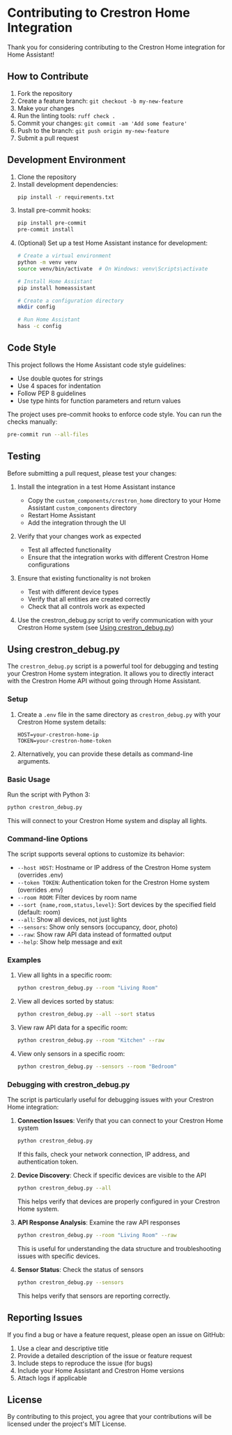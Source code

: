 # Contributing to Crestron Home Integration

Thank you for considering contributing to the Crestron Home integration for Home Assistant!

## How to Contribute

1. Fork the repository
2. Create a feature branch: `git checkout -b my-new-feature`
3. Make your changes
4. Run the linting tools: `ruff check .`
5. Commit your changes: `git commit -am 'Add some feature'`
6. Push to the branch: `git push origin my-new-feature`
7. Submit a pull request

## Development Environment

1. Clone the repository
2. Install development dependencies:
   ```bash
   pip install -r requirements.txt
   ```
3. Install pre-commit hooks:
   ```bash
   pip install pre-commit
   pre-commit install
   ```
4. (Optional) Set up a test Home Assistant instance for development:
   ```bash
   # Create a virtual environment
   python -m venv venv
   source venv/bin/activate  # On Windows: venv\Scripts\activate
   
   # Install Home Assistant
   pip install homeassistant
   
   # Create a configuration directory
   mkdir config
   
   # Run Home Assistant
   hass -c config
   ```

## Code Style

This project follows the Home Assistant code style guidelines:

- Use double quotes for strings
- Use 4 spaces for indentation
- Follow PEP 8 guidelines
- Use type hints for function parameters and return values

The project uses pre-commit hooks to enforce code style. You can run the checks manually:

```bash
pre-commit run --all-files
```

## Testing

Before submitting a pull request, please test your changes:

1. Install the integration in a test Home Assistant instance
   - Copy the `custom_components/crestron_home` directory to your Home Assistant `custom_components` directory
   - Restart Home Assistant
   - Add the integration through the UI

2. Verify that your changes work as expected
   - Test all affected functionality
   - Ensure that the integration works with different Crestron Home configurations

3. Ensure that existing functionality is not broken
   - Test with different device types
   - Verify that all entities are created correctly
   - Check that all controls work as expected

4. Use the crestron_debug.py script to verify communication with your Crestron Home system (see [Using crestron_debug.py](#using-crestron_debugpy))

## Using crestron_debug.py

The `crestron_debug.py` script is a powerful tool for debugging and testing your Crestron Home system integration. It allows you to directly interact with the Crestron Home API without going through Home Assistant.

### Setup

1. Create a `.env` file in the same directory as `crestron_debug.py` with your Crestron Home system details:
   ```
   HOST=your-crestron-home-ip
   TOKEN=your-crestron-home-token
   ```

2. Alternatively, you can provide these details as command-line arguments.

### Basic Usage

Run the script with Python 3:

```bash
python crestron_debug.py
```

This will connect to your Crestron Home system and display all lights.

### Command-line Options

The script supports several options to customize its behavior:

- `--host HOST`: Hostname or IP address of the Crestron Home system (overrides .env)
- `--token TOKEN`: Authentication token for the Crestron Home system (overrides .env)
- `--room ROOM`: Filter devices by room name
- `--sort {name,room,status,level}`: Sort devices by the specified field (default: room)
- `--all`: Show all devices, not just lights
- `--sensors`: Show only sensors (occupancy, door, photo)
- `--raw`: Show raw API data instead of formatted output
- `--help`: Show help message and exit

### Examples

1. View all lights in a specific room:
   ```bash
   python crestron_debug.py --room "Living Room"
   ```

2. View all devices sorted by status:
   ```bash
   python crestron_debug.py --all --sort status
   ```

3. View raw API data for a specific room:
   ```bash
   python crestron_debug.py --room "Kitchen" --raw
   ```

4. View only sensors in a specific room:
   ```bash
   python crestron_debug.py --sensors --room "Bedroom"
   ```

### Debugging with crestron_debug.py

The script is particularly useful for debugging issues with your Crestron Home integration:

1. **Connection Issues**: Verify that you can connect to your Crestron Home system
   ```bash
   python crestron_debug.py
   ```
   If this fails, check your network connection, IP address, and authentication token.

2. **Device Discovery**: Check if specific devices are visible to the API
   ```bash
   python crestron_debug.py --all
   ```
   This helps verify that devices are properly configured in your Crestron Home system.

3. **API Response Analysis**: Examine the raw API responses
   ```bash
   python crestron_debug.py --room "Living Room" --raw
   ```
   This is useful for understanding the data structure and troubleshooting issues with specific devices.

4. **Sensor Status**: Check the status of sensors
   ```bash
   python crestron_debug.py --sensors
   ```
   This helps verify that sensors are reporting correctly.

## Reporting Issues

If you find a bug or have a feature request, please open an issue on GitHub:

1. Use a clear and descriptive title
2. Provide a detailed description of the issue or feature request
3. Include steps to reproduce the issue (for bugs)
4. Include your Home Assistant and Crestron Home versions
5. Attach logs if applicable

## License

By contributing to this project, you agree that your contributions will be licensed under the project's MIT License.
